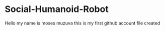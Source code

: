 # Social-Humanoid-Robot
Hello my name is moses muzuva this  is my first github account  file created
